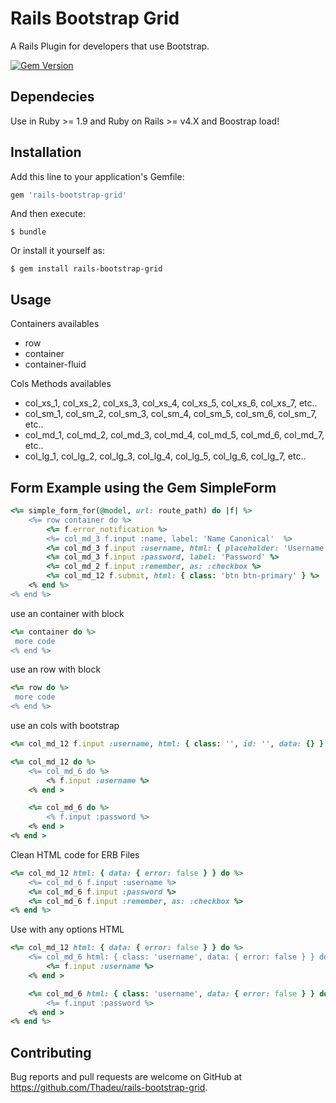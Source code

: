 # Rails Bootstrap Grid

A Rails Plugin for developers that use Bootstrap.

[![Gem Version](https://badge.fury.io/rb/rails-bootstrap-grid.svg)](https://badge.fury.io/rb/rails-bootstrap-grid)

## Dependecies

Use in Ruby >= 1.9 and Ruby on Rails >= v4.X and Boostrap load!

## Installation

Add this line to your application's Gemfile:

```ruby
gem 'rails-bootstrap-grid'
```

And then execute:

    $ bundle

Or install it yourself as:

    $ gem install rails-bootstrap-grid

## Usage

Containers availables
* row
* container
* container-fluid

Cols Methods availables
* col_xs_1, col_xs_2, col_xs_3, col_xs_4, col_xs_5, col_xs_6, col_xs_7, etc.. 
* col_sm_1, col_sm_2, col_sm_3, col_sm_4, col_sm_5, col_sm_6, col_sm_7, etc.. 
* col_md_1, col_md_2, col_md_3, col_md_4, col_md_5, col_md_6, col_md_7, etc.. 
* col_lg_1, col_lg_2, col_lg_3, col_lg_4, col_lg_5, col_lg_6, col_lg_7, etc..

## Form Example using the Gem SimpleForm
```ruby
<%= simple_form_for(@model, url: route_path) do |f| %>
    <%= row container do %>
        <%= f.error_notification %>
        <%= col_md_3 f.input :name, label: 'Name Canonical'  %>
        <%= col_md_3 f.input :username, html: { placeholder: 'Username' } %>
        <%= col_md_3 f.input :password, label: 'Password' %>
        <%= col_md_2 f.input :remember, as: :checkbox %>
        <%= col_md_12 f.submit, html: { class: 'btn btn-primary' } %>
    <% end %>
<% end %>
```

use an container with block

```ruby
<%= container do %>
 more code
<% end %>
```

use an row with block

```ruby
<%= row do %>
 more code
<% end %>
```

use an cols with bootstrap

```ruby
<%= col_md_12 f.input :username, html: { class: '', id: '', data: {} } %>
```

```ruby
<%= col_md_12 do %>
    <%= col_md_6 do %>
        <% f.input :username %>
    <% end >

    <%= col_md_6 do %>
        <% f.input :password %>
    <% end >
<% end >
```

Clean HTML code for ERB Files

```ruby
<%= col_md_12 html: { data: { error: false } } do %>
    <%= col_md_6 f.input :username %>
    <%= col_md_6 f.input :password %>
    <%= col_md_6 f.input :remember, as: :checkbox %>
<% end %>
```

Use with any options HTML

```ruby
<%= col_md_12 html: { data: { error: false } } do %>
    <%= col_md_6 html: { class: 'username', data: { error: false } } do %>
        <%= f.input :username %>
    <% end >

    <%= col_md_6 html: { class: 'username', data: { error: false } } do %>
        <%= f.input :password %>
    <% end >
<% end %>
```

## Contributing

Bug reports and pull requests are welcome on GitHub at https://github.com/Thadeu/rails-bootstrap-grid.

